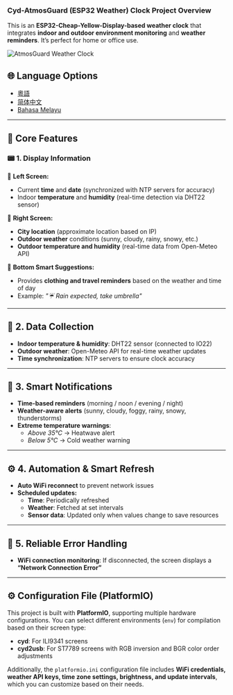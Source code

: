 ### Cyd-AtmosGuard (ESP32 Weather) Clock Project Overview  

This is an **ESP32-Cheap-Yellow-Display-based weather clock** that integrates **indoor and outdoor environment monitoring** and **weather reminders**. It’s perfect for home or office use.  

![AtmosGuard Weather Clock](picture.png)

## 🌐 Language Options

- [粵語](README_CANTON.md)
- [简体中文](README_CN.md)
- [Bahasa Melayu](README_MS.md)

---

## 🌟 Core Features  

### 📟 1. Display Information  

📌 **Left Screen:**  
- Current **time** and **date** (synchronized with NTP servers for accuracy)  
- Indoor **temperature** and **humidity** (real-time detection via DHT22 sensor)  

📌 **Right Screen:**  
- **City location** (approximate location based on IP)  
- **Outdoor weather** conditions (sunny, cloudy, rainy, snowy, etc.)  
- **Outdoor temperature and humidity** (real-time data from Open-Meteo API)  

📌 **Bottom Smart Suggestions:**  
- Provides **clothing and travel reminders** based on the weather and time of day  
- Example: *"☔ Rain expected, take umbrella"*  

---

## 📡 2. Data Collection  

- **Indoor temperature & humidity**: DHT22 sensor (connected to IO22)  
- **Outdoor weather**: Open-Meteo API for real-time weather updates  
- **Time synchronization**: NTP servers to ensure clock accuracy  

---

## 🔔 3. Smart Notifications  

- **Time-based reminders** (morning / noon / evening / night)  
- **Weather-aware alerts** (sunny, cloudy, foggy, rainy, snowy, thunderstorms)  
- **Extreme temperature warnings**:  
  - *Above 35°C* → Heatwave alert  
  - *Below 5°C* → Cold weather warning  

---

## ⚙ 4. Automation & Smart Refresh  

- **Auto WiFi reconnect** to prevent network issues  
- **Scheduled updates:**  
  - **Time**: Periodically refreshed  
  - **Weather**: Fetched at set intervals  
  - **Sensor data**: Updated only when values change to save resources  

---

## 🚨 5. Reliable Error Handling  

- **WiFi connection monitoring**: If disconnected, the screen displays a **“Network Connection Error”**  

---

## ⚙ Configuration File (PlatformIO)  

This project is built with **PlatformIO**, supporting multiple hardware configurations. You can select different environments (`env`) for compilation based on their screen type:  

- **cyd**: For ILI9341 screens  
- **cyd2usb**: For ST7789 screens with RGB inversion and BGR color order adjustments  

Additionally, the `platformio.ini` configuration file includes **WiFi credentials, weather API keys, time zone settings, brightness, and update intervals**, which you can customize based on their needs.  
